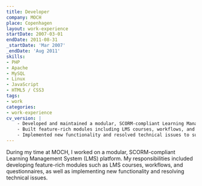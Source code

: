 ```yaml
---
title: Developer
company: MOCH
place: Copenhagen
layout: work-experience
startDate: 2007-03-01
endDate: 2011-08-31
_startDate: 'Mar 2007'
_endDate: 'Aug 2011'
skills:
- PHP
- Apache
- MySQL
- Linux
- JavaScript
- HTML5 / CSS3
tags:
- work
categories:
- work-experience
cv_version: |
    - Developed and maintained a modular, SCORM-compliant Learning Management System (LMS) platform
    - Built feature-rich modules including LMS courses, workflows, and questionnaires
    - Implemented new functionality and resolved technical issues to support ongoing platform improvements
---
```


During my time at MOCH, I worked on a modular, SCORM-compliant Learning Management System (LMS) platform. My responsibilities included developing feature-rich modules such as LMS courses, workflows, and questionnaires, as well as implementing new functionality and resolving technical issues.

